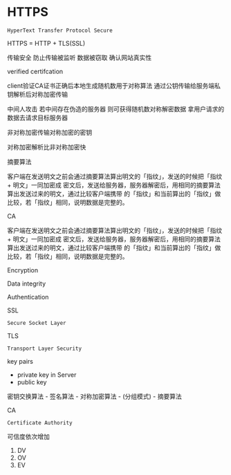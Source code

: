 # HTTPS

`HyperText Transfer Protocol Secure`

HTTPS = HTTP + TLS(SSL)

传输安全 防止传输被监听 数据被窃取 确认网站真实性



verified certifcation

client验证CA证书正确后本地生成随机数用于对称算法 通过公钥传输给服务端私钥解析后对称加密传输

中间人攻击 若中间存在伪造的服务器 则可获得随机数对称解密数据 拿用户请求的数据去请求目标服务器

非对称加密传输对称加密的密钥

对称加密解析比非对称加密快



摘要算法

客户端在发送明文之前会通过摘要算法算出明文的「指纹」，发送的时候把「指纹 + 明文」一同加密成
密文后，发送给服务器，服务器解密后，用相同的摘要算法算出发送过来的明文，通过比较客户端携带
的「指纹」和当前算出的「指纹」做比较，若「指纹」相同，说明数据是完整的。



CA

客户端在发送明文之前会通过摘要算法算出明文的「指纹」，发送的时候把「指纹 + 明文」一同加密成
密文后，发送给服务器，服务器解密后，用相同的摘要算法算出发送过来的明文，通过比较客户端携带
的「指纹」和当前算出的「指纹」做比较，若「指纹」相同，说明数据是完整的。



Encryption

Data integrity

Authentication





SSL

`Secure Socket Layer`

TLS

`Transport Layer Security`



key pairs

- private key in Server
- public key



密钥交换算法 - 签名算法 - 对称加密算法 - (分组模式) - 摘要算法



CA

`Certificate Authority`

可信度依次增加

1. DV
2. OV
3. EV